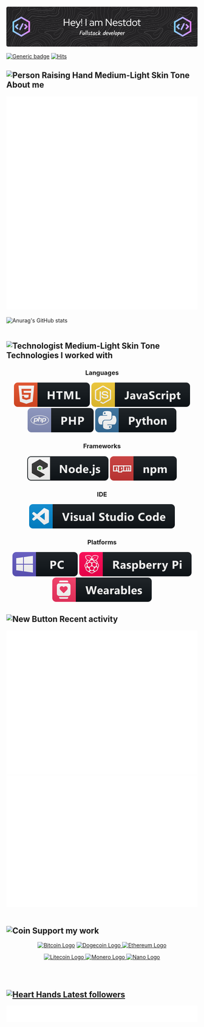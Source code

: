 ![Header](./header.png)

[![Generic badge](https://img.shields.io/badge/Currently-Developing-green)](https://shields.io/)
[![Hits](https://hits.sh/github.com/Nestdot/hits.svg?style=flat-square&label=Profile%20Visits&color=99C611)](https://hits.sh/github.com/Nestdot/hits/)

## <img src="https://raw.githubusercontent.com/Tarikul-Islam-Anik/Animated-Fluent-Emojis/master/Emojis/People%20with%20activities/Person%20Raising%20Hand%20Medium-Light%20Skin%20Tone.png" alt="Person Raising Hand Medium-Light Skin Tone" width="50" height="50" /> About me

![Metrics](/general.svg)
<br></br>
![Anurag's GitHub stats](https://github-readme-stats.vercel.app/api?username=Nestdot&show_icons=true&theme=radical)
<br></br>

## <img src="https://raw.githubusercontent.com/Tarikul-Islam-Anik/Animated-Fluent-Emojis/master/Emojis/People%20with%20professions/Technologist%20Medium-Light%20Skin%20Tone.png" alt="Technologist Medium-Light Skin Tone" width="50" height="50" /> Technologies I worked with

<h3 align="center">Languages</h3>
<p align="center">
<img src="https://raw.githubusercontent.com/MikeCodesDotNET/ColoredBadges/4a38660afb7be89a6032218589b4454a1285c7f8/svg/dev/languages/html.svg" alt="HTML Logo" />
<img src="https://raw.githubusercontent.com/MikeCodesDotNET/ColoredBadges/4a38660afb7be89a6032218589b4454a1285c7f8/svg/dev/languages/js.svg" alt="JavaScript Logo" />
<img src="https://raw.githubusercontent.com/MikeCodesDotNET/ColoredBadges/4a38660afb7be89a6032218589b4454a1285c7f8/svg/dev/languages/php.svg" alt="PHP Logo" />
<img src="https://raw.githubusercontent.com/MikeCodesDotNET/ColoredBadges/4a38660afb7be89a6032218589b4454a1285c7f8/svg/dev/languages/python.svg" alt="Python Logo" />
</p>

<h3 align="center">Frameworks</h3>
<p align="center">
<img src="https://raw.githubusercontent.com/MikeCodesDotNET/ColoredBadges/4a38660afb7be89a6032218589b4454a1285c7f8/svg/dev/frameworks/nodejs_larger.svg" alt="NodeJS Logo" />
<img src="https://raw.githubusercontent.com/MikeCodesDotNET/ColoredBadges/4a38660afb7be89a6032218589b4454a1285c7f8/svg/dev/services/npm.svg" alt="npm Logo" />
</p>

<h3 align="center">IDE</h3>
<p align="center">
<img src="https://raw.githubusercontent.com/MikeCodesDotNET/ColoredBadges/4a38660afb7be89a6032218589b4454a1285c7f8/svg/dev/tools/visualstudio_code.svg" alt="VSCode Logo" />
</p>

<h3 align="center">Platforms</h3>
<p align="center">
<img src="https://raw.githubusercontent.com/MikeCodesDotNET/ColoredBadges/4a38660afb7be89a6032218589b4454a1285c7f8/svg/devices/pc.svg" alt="PC Logo" />
<img src="https://raw.githubusercontent.com/MikeCodesDotNET/ColoredBadges/4a38660afb7be89a6032218589b4454a1285c7f8/svg/devices/raspberrypi.svg" alt="Raspberry Pi Logo" />
<img src="https://raw.githubusercontent.com/MikeCodesDotNET/ColoredBadges/4a38660afb7be89a6032218589b4454a1285c7f8/svg/devices/wearables.svg" alt="Wearables Logo" />
</p>

## <img src="https://raw.githubusercontent.com/Tarikul-Islam-Anik/Animated-Fluent-Emojis/master/Emojis/Symbols/New%20Button.png" alt="New Button" width="50" height="50" /> Recent activity

![Metrics](/activity.svg)
![Metrics](/isoCalendar.svg)
<br></br>

## <img src="https://raw.githubusercontent.com/Tarikul-Islam-Anik/Animated-Fluent-Emojis/master/Emojis/Objects/Coin.png" alt="Coin" width="50" height="50" /> Support my work
<p align="center">
<a href="https://docs.google.com/document/d/1_MyO81-ZG__90D2m3d5o5pKbptDwOBC_CaO91hfMiCE/edit?usp=sharing" target="_blank" rel="noopener noreferrer"><img src="https://img.shields.io/badge/Bitcoin-000000?style=for-the-badge&logo=bitcoin" alt="Bitcoin Logo" /></a>
<a href="https://docs.google.com/document/d/1_Ok4WOaIPC-sGRAh6f69T9JJtISn40jmsXaRFvEdFM0/edit?usp=sharing" target="_blank" rel="noopener noreferrer"><img src="https://img.shields.io/badge/dogecoin-C2A633?style=for-the-badge&logo=dogecoin&logoColor=white" alt="Dogecoin Logo" />
<a href="https://docs.google.com/document/d/1XUVlRFalX5ya25iyQwuEzao_wDR9e9ED_4znVi7Y844/edit?usp=sharing" target="_blank" rel="noopener noreferrer"><img src="https://img.shields.io/badge/Ethereum-3C3C3D?style=for-the-badge&logo=Ethereum&logoColor=white" alt="Ethereum Logo" />
</p>
<p align="center">
<a href="https://docs.google.com/document/d/19mozdfs8HrGl9y38wTUQnBNYKzf9D57LG4WgjhCYKWg/edit?usp=sharing" target="_blank" rel="noopener noreferrer"><img src="https://img.shields.io/badge/Litecoin-A6A9AA?style=for-the-badge&logo=Litecoin&logoColor=white" alt="Litecoin Logo" />
<a href="https://docs.google.com/document/d/1rI42FxSsfw70OhPpIxnC89NYQT_QyzW8sUiZPyxJ07s/edit?usp=sharing" target="_blank" rel="noopener noreferrer"><img src="https://img.shields.io/badge/monero-FF6600?style=for-the-badge&logo=monero&logoColor=white" alt="Monero Logo" />
<a href="https://docs.google.com/document/d/12glwknL1t8o4y11eCxJDjeHcvV9H7-gKBJTvxDTM9es/edit?usp=sharing" target="_blank" rel="noopener noreferrer"><img src="https://img.shields.io/badge/nano-4A90E2?style=for-the-badge&logo=nano&logoColor=white" alt="Nano Logo" />
</p>
<br></br>

## <img src="https://raw.githubusercontent.com/Tarikul-Islam-Anik/Animated-Fluent-Emojis/master/Emojis/Hand%20gestures/Heart%20Hands.png" alt="Heart Hands" width="50" height="50" /> Latest followers
![Metrics](/people.svg)
